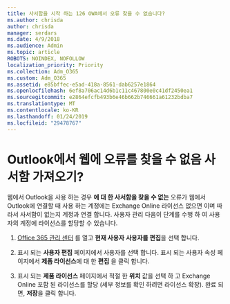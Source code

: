 ```yaml
---
title: 사서함을 시작 하는 126 OWA에서 오류 찾을 수 없습니다?
ms.author: chrisda
author: chrisda
manager: serdars
ms.date: 4/9/2018
ms.audience: Admin
ms.topic: article
ROBOTS: NOINDEX, NOFOLLOW
localization_priority: Priority
ms.collection: Adm_O365
ms.custom: Adm_O365
ms.assetid: e85bffec-e5ad-418a-8561-dab6257e1864
ms.openlocfilehash: 6ef8a706ac14d6b1c11c467800e0c41df2450ea1
ms.sourcegitcommit: e2864efcfb493b6e46b662b746661a61232bdba7
ms.translationtype: MT
ms.contentlocale: ko-KR
ms.lasthandoff: 01/24/2019
ms.locfileid: "29478767"
---
```

# <a name="getting-a-mailbox-not-found-error-in-outlook-on-the-web"></a>Outlook에서 웹에 오류를 찾을 수 없음 사서함 가져오기?

웹에서 Outlook을 사용 하는 경우 **에 대 한 사서함을 찾을 수 없는** 오류가 웹에서 Outlook에 연결할 때 사용 하는 계정에는 Exchange Online 라이선스 없으면 이며 따라서 사서함이 없는지 계정과 연결 합니다. 사용자 관리 다음이 단계를 수행 하 여 사용자의 계정에 라이선스를 할당할 수 있습니다. 
  
1. [Office 365 관리 센터](https://portal.office.com/adminportal/home#/homepage) 를 열고 **현재 사용자** **사용자를 편집**을 선택 합니다.
    
2. 표시 되는 **사용자 편집** 페이지에서 사용자를 선택 합니다. 표시 되는 사용자 속성 페이지에서 **제품 라이선스**에 대 한 **편집** 을 클릭 합니다.
    
3. 표시 되는 **제품 라이선스** 페이지에서 적절 한 **위치** 값을 선택 하 고 Exchange Online 포함 된 라이선스를 할당 (세부 정보를 확인 하려면 라이선스 확장). 완료 되 면, **저장**을 클릭 합니다.
    

